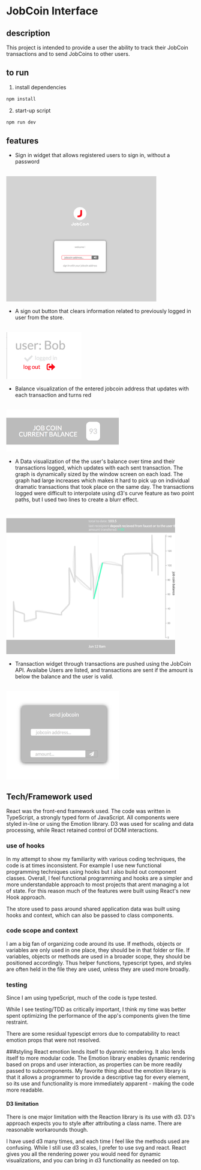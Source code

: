 
# JobCoin Interface

## description 
This project is intended to provide a user the ability to track their JobCoin transactions and to send JobCoins to other users. 

## to run 

1) install dependencies 
```bash
npm install 
```

2) start-up script 
```bash
npm run dev
```

## features
* Sign in widget that allows registered users to sign in, without a password
<br/>
<img src="./src/assets/readmeScreenShots/log_in.png" width="400"/>


* A sign out button that clears information related to previously logged in user from the store. 
<br/>
<img src="./src/assets/readmeScreenShots/user_log_out.png " width="200"/>

* Balance visualization of the entered jobcoin address that updates with each transaction and turns red
<br/>
<img src="./src/assets/readmeScreenShots/balance.png" width="300"/>

* A Data visualization of the the user's balance over time and their transactions logged, which updates with each sent transaction. The graph is dynamically sized by the window screen on each load. The graph had large increases which makes it hard to pick up on individual dramatic transactions that took place on the same day. The transactions logged were difficult to interpolate using d3's curve feature as two point paths, but I used two lines to create a blurr effect. 
<br/>
<img src="./src/assets/readmeScreenShots/graph.png" width="450"/>

* Transaction widget through transactions are pushed using the JobCoin API. Availabe Users are listed, and transactions are sent if the amount is below the balance and the user is valid. 
<br/>
<img src="./src/assets/readmeScreenShots/transact.png" width="300"/>



## Tech/Framework used
React was the front-end framework used. The code was written in TypeScript, a strongly typed form of JavaScript. All components were styled in-line or using the Emotion library. D3 was used for scaling and data processing, while React retained control of DOM interactions. 

### use of hooks
In my attempt to show my familiarity with various coding techniques, the code is at times inconsistent. For example I use new functional programming techniques using hooks but I also build out component classes. Overall, I feel functional programming and hooks are a simpler and more understandable approach to most projects that arent managing a lot of state. For this reason much of the features were built using React's new Hook approach. 

The store used to pass around shared application data was built using hooks and context, which can also be passed to class components. 

### code scope and context
I am a big fan of organizing code around its use. If methods, objects or variables are only used in one place, they should be in that folder or file. If variables, objects or methods are used in a broader scope, they should be positioned accordingly. Thus helper functions, typescript types, and styles are often held in the file they are used, unless they are used more broadly. 

### testing
Since I am using typeScript, much of the code is type tested. 

While I see testing/TDD as critically important, I think my time was better spent optimizing the performance of the app's components given the time restraint. 

There are some residual typescipt errors due to compatability to react emotion props that were not resolved. 

###styling
React emotion lends itself to dyanmic rendering. It also lends itself to more modular code. The Emotion library enables dynamic rendering based on props and user interaction, as properties can be more readily passed to subcomponents. My favorite thing about the emotion library is that it allows a programmer to provide a descriptive tag for every element, so its use and functionality is more immediately apparent - making the code more readable. 

#### D3 limitation
There is one major limitation with the Reaction library is its use with d3. D3's approach expects you to style after attributing a class name. There are reasonable workarounds though.  

I have used d3 many times, and each time I feel like the methods used are confusing. While I still use d3 scales, I prefer to use svg and react. React gives you all the rendering power you would need for dynamic visualizations, and you can bring in d3 functionality as needed on top. 





